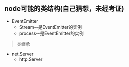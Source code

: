 ## node可能的类结构(自己猜想，未经考证)

+ EventEmitter
  + Stream--是EventEmitter的实例
  + process--是EventEmitter的实例

>类继承
+ net.Server
  + http.Server 